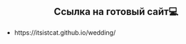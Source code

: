 <h2 align="center">Ссылка на готовый сайт💻</h2>
<ul>
 <li> https://itsistcat.github.io/wedding/ </li> 
</ul>